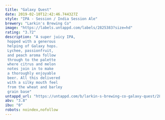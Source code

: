```yaml
---
title: "Galaxy Quest"
date: 2019-02-10T12:42:46.744327Z
style: "IPA - Session / India Session Ale"
brewery: "Larkin's Brewing Co"
image: "https://labels.untappd.com/labels/2825383?size=hd"
rating: "3.72"
description: "A super juicy IPA,  hopped with a generous  helping of Galaxy hops.  Lychee, passionfruit,  and peach aroma follow  through to the palette  where citrus and melon  notes join in to make  a thoroughly enjoyable  beer. All this delivered  with a silky mouth feel  from the wheat and barley  grain base"
untappd_url: "https://untappd.com/b/larkin-s-brewing-co-galaxy-quest/2825383"
abv: "3.8"
ibu: "0"
robots: noindex,nofollow
---
```

